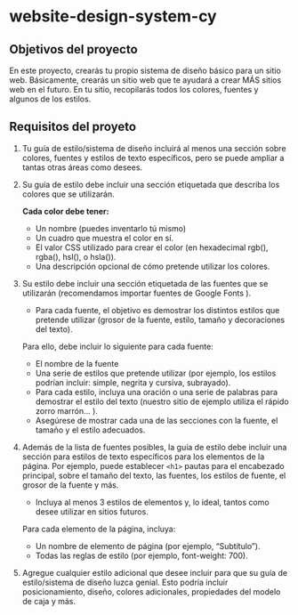 # website-design-system-cy

## Objetivos del proyecto

En este proyecto, crearás tu propio sistema de diseño básico para un sitio web.
Básicamente, crearás un sitio web que te ayudará a crear MÁS sitios web en el futuro.
En tu sitio, recopilarás todos los colores, fuentes y algunos de los estilos.

## Requisitos del proyeto

1. Tu guía de estilo/sistema de diseño incluirá al menos una sección sobre colores, fuentes y estilos de texto específicos, pero se puede ampliar a tantas otras áreas como desees.

2. Su guía de estilo debe incluir una sección etiquetada que describa los colores que se utilizarán.

    **Cada color debe tener:**

    - Un nombre (puedes inventarlo tú mismo)
    - Un cuadro que muestra el color en sí.
    - El valor CSS utilizado para crear el color (en hexadecimal rgb(), rgba(), hsl(), o hsla()).
    - Una descripción opcional de cómo pretende utilizar los colores.

3. Su estilo debe incluir una sección etiquetada de las fuentes que se utilizarán (recomendamos importar fuentes de Google Fonts ).

    - Para cada fuente, el objetivo es demostrar los distintos estilos que pretende utilizar (grosor de la fuente, estilo, tamaño y decoraciones del texto).

    Para ello, debe incluir lo siguiente para cada fuente:

    - El nombre de la fuente
    - Una serie de estilos que pretende utilizar (por ejemplo, los estilos podrían incluir: simple, negrita y cursiva, subrayado).
    - Para cada estilo, incluya una oración o una serie de palabras para demostrar el estilo del texto (nuestro sitio de ejemplo utiliza el rápido zorro marrón… ).
    - Asegúrese de mostrar cada una de las secciones con la fuente, el tamaño y el estilo adecuados.

4. Además de la lista de fuentes posibles, la guía de estilo debe incluir una sección para estilos de texto específicos para los elementos de la página. Por ejemplo, puede establecer `<h1>` pautas para el encabezado principal, sobre el tamaño del texto, las fuentes, los estilos de fuente, el grosor de la fuente y más.

    - Incluya al menos 3 estilos de elementos y, lo ideal, tantos como desee utilizar en sitios futuros.

    Para cada elemento de la página, incluya:

    - Un nombre de elemento de página (por ejemplo, “Subtítulo”).
    - Todas las reglas de estilo (por ejemplo, font-weight: 700).

5. Agregue cualquier estilo adicional que desee incluir para que su guía de estilo/sistema de diseño luzca genial. Esto podría incluir posicionamiento, diseño, colores adicionales, propiedades del modelo de caja y más.
